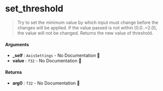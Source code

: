 # set\_threshold

>  Try to set the minimum value by which input must change before the changes will be applied.
>  If the value passed is not within [0.0..=2.0], the value will not be changed.
>  Returns the new value of threshold.

#### Arguments

- **\_self** : `AxisSettings` \- No Documentation 🚧
- **value** : `f32` \- No Documentation 🚧

#### Returns

- **arg0** : `f32` \- No Documentation 🚧
